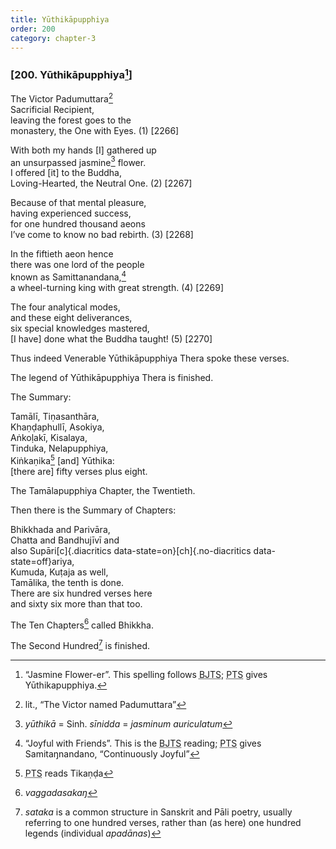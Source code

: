 ```yaml
---
title: Yūthikāpupphiya
order: 200
category: chapter-3
---
```


### \[200. Yūthikāpupphiya[^1]\]

The Victor Padumuttara[^2]  
Sacrificial Recipient,  
leaving the forest goes to the  
monastery, the One with Eyes. (1) \[2266\]

With both my hands \[I\] gathered up  
an unsurpassed jasmine[^3] flower.  
I offered \[it\] to the Buddha,  
Loving-Hearted, the Neutral One. (2) \[2267\]

Because of that mental pleasure,  
having experienced success,  
for one hundred thousand aeons  
I’ve come to know no bad rebirth. (3) \[2268\]

In the fiftieth aeon hence  
there was one lord of the people  
known as Samittanandana,[^4]  
a wheel-turning king with great strength. (4) \[2269\]

The four analytical modes,  
and these eight deliverances,  
six special knowledges mastered,  
\[I have\] done what the Buddha taught! (5) \[2270\]

Thus indeed Venerable Yūthikāpupphiya Thera spoke these verses.

The legend of Yūthikāpupphiya Thera is finished.

The Summary:

Tamālī, Tiṇasanthāra,  
Khaṇḍaphullī, Asokiya,  
Aṅkoḷakī, Kisalaya,  
Tinduka, Nelapupphiya,  
Kiṅkaṇika[^5] \[and\] Yūthika:  
\[there are\] fifty verses plus eight.

The Tamālapupphiya Chapter, the Twentieth.

Then there is the Summary of Chapters:

Bhikkhada and Parivāra,  
Chatta and Bandhujīvī and  
also Supāri[c]{.diacritics data-state=on}[ch]{.no-diacritics data-state=off}ariya,  
Kumuda, Kuṭaja as well,  
Tamālika, the tenth is done.  
There are six hundred verses here  
and sixty six more than that too.

The Ten Chapters[^6] called Bhikkha.

The Second Hundred[^7] is finished.

[^1]: “Jasmine Flower-er”. This spelling follows <abbr title="Buddha Jayanthi Tripitaka Series">BJTS</abbr>; <abbr title="Pali Text Society">PTS</abbr> gives Yūthikapupphiya.

[^2]: lit., “The Victor named Padumuttara”

[^3]: *yūthikā* = Sinh. *sīnidda* = *jasminum auriculatum*

[^4]: “Joyful with Friends”. This is the <abbr title="Buddha Jayanthi Tripitaka Series">BJTS</abbr> reading; <abbr title="Pali Text Society">PTS</abbr> gives Samitaŋnandano, “Continuously Joyful”

[^5]: <abbr title="Pali Text Society">PTS</abbr> reads Tikaṇḍa

[^6]: *vaggadasakaŋ*

[^7]: *sataka* is a common structure in Sanskrit and Pāli poetry, usually referring to one hundred verses, rather than (as here) one hundred legends (individual *apadānas*)
